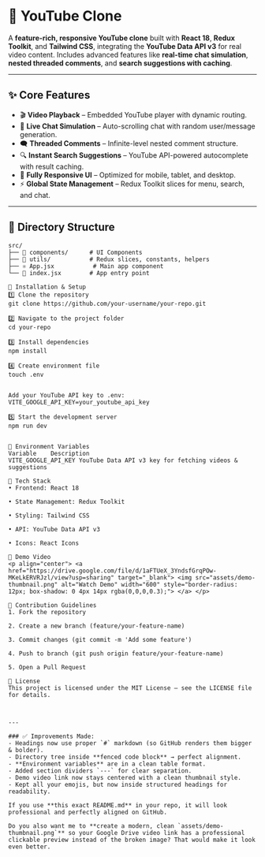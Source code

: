 # 🎥 YouTube Clone

A **feature-rich, responsive YouTube clone** built with **React 18**, **Redux Toolkit**, and **Tailwind CSS**, integrating the **YouTube Data API v3** for real video content. Includes advanced features like **real-time chat simulation**, **nested threaded comments**, and **search suggestions with caching**.

---

## ✨ Core Features

- 🎬 **Video Playback** – Embedded YouTube player with dynamic routing.  
- 💬 **Live Chat Simulation** – Auto-scrolling chat with random user/message generation.  
- 🗨 **Threaded Comments** – Infinite-level nested comment structure.  
- 🔍 **Instant Search Suggestions** – YouTube API-powered autocomplete with result caching.  
- 📱 **Fully Responsive UI** – Optimized for mobile, tablet, and desktop.  
- ⚡ **Global State Management** – Redux Toolkit slices for menu, search, and chat.  

---

## 📂 Directory Structure

```plaintext
src/
├── 📁 components/      # UI Components
├── 📁 utils/           # Redux slices, constants, helpers
├── ⚛ App.jsx           # Main app component
└── 🚀 index.jsx        # App entry point

🚀 Installation & Setup
1️⃣ Clone the repository
git clone https://github.com/your-username/your-repo.git

2️⃣ Navigate to the project folder
cd your-repo

3️⃣ Install dependencies
npm install

4️⃣ Create environment file
touch .env


Add your YouTube API key to .env:
VITE_GOOGLE_API_KEY=your_youtube_api_key

5️⃣ Start the development server
npm run dev


🔑 Environment Variables
Variable	Description
VITE_GOOGLE_API_KEY	YouTube Data API v3 key for fetching videos & suggestions

🧩 Tech Stack
• Frontend: React 18

• State Management: Redux Toolkit

• Styling: Tailwind CSS

• API: YouTube Data API v3

• Icons: React Icons

🎥 Demo Video
<p align="center"> <a href="https://drive.google.com/file/d/1aFTUeX_3YndsfGrqPOw-MKeLkERVRJzl/view?usp=sharing" target="_blank"> <img src="assets/demo-thumbnail.png" alt="Watch Demo" width="600" style="border-radius: 12px; box-shadow: 0 4px 14px rgba(0,0,0,0.3);"> </a> </p>

🤝 Contribution Guidelines
1. Fork the repository

2. Create a new branch (feature/your-feature-name)

3. Commit changes (git commit -m 'Add some feature')

4. Push to branch (git push origin feature/your-feature-name)

5. Open a Pull Request

📜 License
This project is licensed under the MIT License – see the LICENSE file for details.



---

### ✅ Improvements Made:
- Headings now use proper `#` markdown (so GitHub renders them bigger & bolder).
- Directory tree inside **fenced code block** → perfect alignment.
- **Environment variables** are in a clean table format.
- Added section dividers `---` for clear separation.
- Demo video link now stays centered with a clean thumbnail style.
- Kept all your emojis, but now inside structured headings for readability.

If you use **this exact README.md** in your repo, it will look professional and perfectly aligned on GitHub.  

Do you also want me to **create a modern, clean `assets/demo-thumbnail.png`** so your Google Drive video link has a professional clickable preview instead of the broken image? That would make it look even better.
